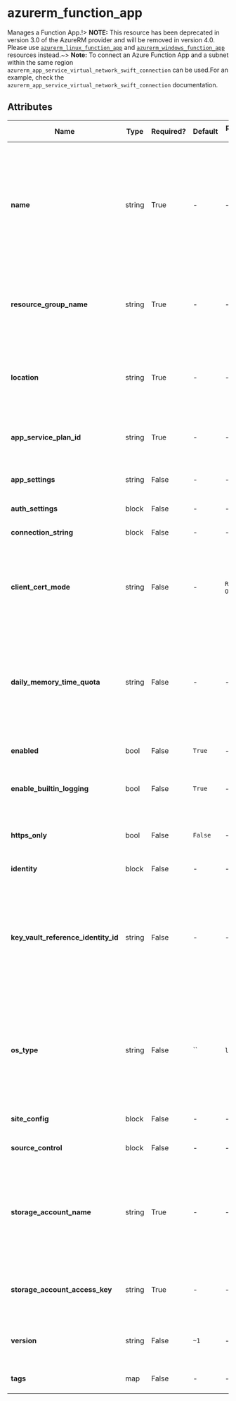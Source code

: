 # azurerm_function_app

Manages a Function App.!> **NOTE:** This resource has been deprecated in version 3.0 of the AzureRM provider and will be removed in version 4.0. Please use [`azurerm_linux_function_app`](https://registry.terraform.io/providers/hashicorp/azurerm/latest/docs/resources/linux_function_app) and [`azurerm_windows_function_app`](https://registry.terraform.io/providers/hashicorp/azurerm/latest/docs/resources/windows_function_app) resources instead.~> **Note:** To connect an Azure Function App and a subnet within the same region `azurerm_app_service_virtual_network_swift_connection` can be used.For an example, check the `azurerm_app_service_virtual_network_swift_connection` documentation.

## Attributes

| Name | Type | Required? | Default  | possible values | Description |
| ---- | ---- | --------- | -------- | ----------- | ----------- |
| **name** | string | True | -  |  -  | Specifies the name of the Function App. Changing this forces a new resource to be created. Limit the function name to 32 characters to avoid naming collisions. For more information about [Function App naming rule](https://docs.microsoft.com/azure/azure-resource-manager/management/resource-name-rules#microsoftweb). | 
| **resource_group_name** | string | True | -  |  -  | The name of the resource group in which to create the Function App. Changing this forces a new resource to be created. | 
| **location** | string | True | -  |  -  | Specifies the supported Azure location where the resource exists. Changing this forces a new resource to be created. | 
| **app_service_plan_id** | string | True | -  |  -  | The ID of the App Service Plan within which to create this Function App. | 
| **app_settings** | string | False | -  |  -  | A map of key-value pairs for [App Settings](https://docs.microsoft.com/azure/azure-functions/functions-app-settings) and custom values. | 
| **auth_settings** | block | False | -  |  -  | A `auth_settings` block. | 
| **connection_string** | block | False | -  |  -  | An `connection_string` block. | 
| **client_cert_mode** | string | False | -  |  `Required`, `Optional`  | The mode of the Function App's client certificates requirement for incoming requests. Possible values are `Required` and `Optional`. | 
| **daily_memory_time_quota** | string | False | -  |  -  | The amount of memory in gigabyte-seconds that your application is allowed to consume per day. Setting this value only affects function apps under the consumption plan. | 
| **enabled** | bool | False | `True`  |  -  | Is the Function App enabled? Defaults to `true`. | 
| **enable_builtin_logging** | bool | False | `True`  |  -  | Should the built-in logging of this Function App be enabled? Defaults to `true`. | 
| **https_only** | bool | False | `False`  |  -  | Can the Function App only be accessed via HTTPS? Defaults to `false`. | 
| **identity** | block | False | -  |  -  | An `identity` block. | 
| **key_vault_reference_identity_id** | string | False | -  |  -  | The User Assigned Identity Id used for looking up KeyVault secrets. The identity must be assigned to the application. See [Access vaults with a user-assigned identity](https://docs.microsoft.com/azure/app-service/app-service-key-vault-references#access-vaults-with-a-user-assigned-identity) for more information. | 
| **os_type** | string | False | ``  |  `linux`, ``  | A string indicating the Operating System type for this function app. Possible values are `linux` and ``(empty string). Changing this forces a new resource to be created. Defaults to `""`. | 
| **site_config** | block | False | -  |  -  | A `site_config` object as defined below. | 
| **source_control** | block | False | -  |  -  | A `source_control` block, as defined below. | 
| **storage_account_name** | string | True | -  |  -  | The backend storage account name which will be used by this Function App (such as the dashboard, logs). Changing this forces a new resource to be created. | 
| **storage_account_access_key** | string | True | -  |  -  | The access key which will be used to access the backend storage account for the Function App. | 
| **version** | string | False | `~1`  |  -  | The runtime version associated with the Function App. Defaults to `~1`. | 
| **tags** | map | False | -  |  -  | A mapping of tags to assign to the resource. | 

